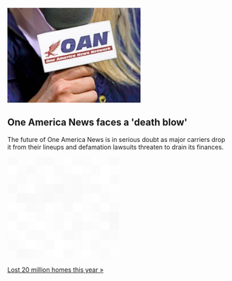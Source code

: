 
![One America News faces a 'death blow'](./20220727175848.png)
## One America News faces a 'death blow'

The future of One America News is in serious doubt as major carriers drop it from their lineups and defamation lawsuits threaten to drain its finances.

![pic](../square_bg.png)

[Lost 20 million homes this year »](https://www.yahoo.com/news/oan-dependable-trump-promoter-faces-115556117.html)

